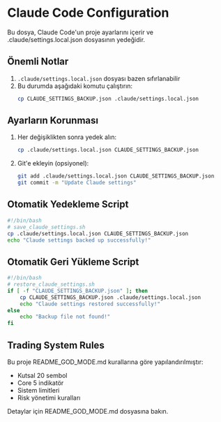 # Claude Code Configuration

Bu dosya, Claude Code'un proje ayarlarını içerir ve .claude/settings.local.json dosyasının yedeğidir.

## Önemli Notlar

1. `.claude/settings.local.json` dosyası bazen sıfırlanabilir
2. Bu durumda aşağıdaki komutu çalıştırın:
   ```bash
   cp CLAUDE_SETTINGS_BACKUP.json .claude/settings.local.json
   ```

## Ayarların Korunması

1. Her değişiklikten sonra yedek alın:
   ```bash
   cp .claude/settings.local.json CLAUDE_SETTINGS_BACKUP.json
   ```

2. Git'e ekleyin (opsiyonel):
   ```bash
   git add .claude/settings.local.json CLAUDE_SETTINGS_BACKUP.json
   git commit -m "Update Claude settings"
   ```

## Otomatik Yedekleme Script

```bash
#!/bin/bash
# save_claude_settings.sh
cp .claude/settings.local.json CLAUDE_SETTINGS_BACKUP.json
echo "Claude settings backed up successfully!"
```

## Otomatik Geri Yükleme Script

```bash
#!/bin/bash
# restore_claude_settings.sh
if [ -f "CLAUDE_SETTINGS_BACKUP.json" ]; then
    cp CLAUDE_SETTINGS_BACKUP.json .claude/settings.local.json
    echo "Claude settings restored successfully!"
else
    echo "Backup file not found!"
fi
```

## Trading System Rules

Bu proje README_GOD_MODE.md kurallarına göre yapılandırılmıştır:
- Kutsal 20 sembol
- Core 5 indikatör
- Sistem limitleri
- Risk yönetimi kuralları

Detaylar için README_GOD_MODE.md dosyasına bakın.